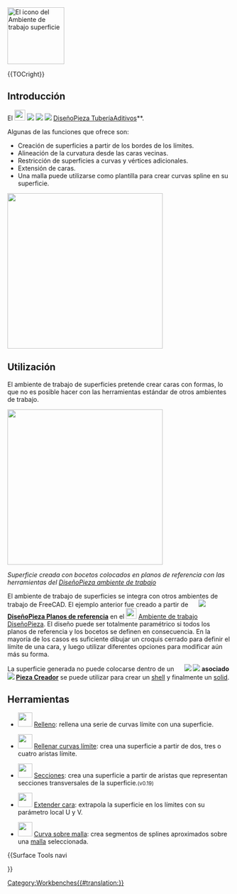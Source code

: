 


<div class="mw-translate-fuzzy">





</div>

<img alt="El icono del Ambiente de trabajo superficie" src=images/Workbench_Surface.svg  style="width:128px;">


{{TOCright}}

## Introducción

El <img alt="" src=images/Workbench_Surface.svg  style="width:24px;"> <img src=images/Part_Builder.svg style="width:Ambiente de trabajo Superficie](Surface_Workbench/es.md) proporciona herramientas para crear y modificar simples [NURBS surfaces](https://en.wikipedia.org/wiki/Non-uniform_rational_B-spline). Estas herramientas tienen una funcionalidad similar a la del **[16px"> <img src=images/PartDesign_AdditiveLoft.svg style="width:Creador Piezas](Part_Builder/es.md)** cuando se utiliza la opción {{MenuCommand|Cara de los bordes}}. Sin embargo, a diferencia de esa herramienta, las herramientas del ambientes de Trabajo de Superficies son paramétricas y proporcionan opciones adicionales. En este sentido, las herramientas de este ambientes de trabajo son similares a **[16px"> <img src=images/PartDesign_AdditivePipe.svg style="width:DiseñoPieza LoftAditivo](PartDesign_AdditiveLoft/es.md)** y **[16px"> [DiseñoPieza TuberíaAditivos](PartDesign_AdditivePipe/es.md)**.

Algunas de las funciones que ofrece son:

-   Creación de superficies a partir de los bordes de los límites.
-   Alineación de la curvatura desde las caras vecinas.
-   Restricción de superficies a curvas y vértices adicionales.
-   Extensión de caras.
-   Una malla puede utilizarse como plantilla para crear curvas spline en su superficie.

<img alt="" src=images/Surface_example.png  style="width:350px;">

## Utilización

El ambiente de trabajo de superficies pretende crear caras con formas, lo que no es posible hacer con las herramientas estándar de otros ambientes de trabajo.

<img alt="" src=images/Toy_Duck.png  style="width:350px;">


*Superficie creada con bocetos colocados en planos de referencia con las herramientas del [DiseñoPieza ambiente de trabajo](PartDesign_Workbench/es.md)*

El ambiente de trabajo de superficies se integra con otros ambientes de trabajo de FreeCAD. El ejemplo anterior fue creado a partir de **<img src=images/Sketcher_NewSketch.svg style="width:16px"> <img src=images/PartDesign_Plane.svg style="width:Bocetos](Sketch/es.md)** colocado en **[16px"> [DiseñoPieza Planos de referencia](PartDesign_Plane/es.md)** en el <img alt="" src=images/Workbench_PartDesign.svg  style="width:24px;"> [Ambiente de trabajo DiseñoPieza](PartDesign_Workbench/es.md). El diseño puede ser totalmente paramétrico si todos los planos de referencia y los bocetos se definen en consecuencia. En la mayoría de los casos es suficiente dibujar un croquis cerrado para definir el límite de una cara, y luego utilizar diferentes opciones para modificar aún más su forma.

La superficie generada no puede colocarse dentro de un **<img src=images/PartDesign_Body.svg style="width:16px"> <img src=images/Std_Part.svg style="width:DiseñoPiezas Cuerpo](PartDesign_Body/es.md)**. Sin embargo, la superficie generada puede estar contenida dentro de un **[16px"> <img src=images/PartDesign_Body.svg style="width:Std Pieza](Std_Part/es.md)** junto con el **[16px"> asociado <img src=images/Part_Builder.svg style="width:Cuerpo](PartDesign_Body/es.md)** que contiene los planos de referencia y los bocetos. El botón no paramétrico **[16px"> [Pieza Creador](Part_Builder/es.md)** se puede utilizar para crear un [shell](Glossary#Shell.md) y finalmente un [solid](Glossary#Solid.md).

## Herramientas

-   <img alt="" src=images/Surface_Filling.svg  style="width:32px;"> [Relleno](Surface_Filling/es.md): rellena una serie de curvas límite con una superficie.

-   <img alt="" src=images/Surface_GeomFillSurface.svg  style="width:32px;"> [Rellenar curvas límite](Surface_GeomFillSurface/es.md): crea una superficie a partir de dos, tres o cuatro aristas límite.

-   <img alt="" src=images/Surface_Sections.svg  style="width:32px;"> [Secciones](Surface_Sections/es.md): crea una superficie a partir de aristas que representan secciones transversales de la superficie.<small>(v0.19)</small> 

-   <img alt="" src=images/Surface_ExtendFace.svg  style="width:32px;"> [Extender cara](Surface_ExtendFace/es.md): extrapola la superficie en los límites con su parámetro local U y V.

-   <img alt="" src=images/Surface_CurveOnMesh.svg  style="width:32px;"> [Curva sobre malla](Surface_CurveOnMesh/es.md): crea segmentos de splines aproximados sobre una [malla](Mesh_Workbench/es.md) seleccionada.


<div class="mw-translate-fuzzy">





</div>


{{Surface Tools navi

}} 

[Category:Workbenches{{\#translation:}}](Category:Workbenches.md)
